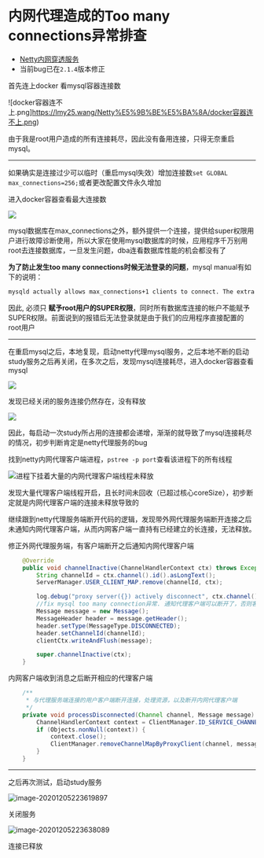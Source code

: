 # 内网代理造成的Too many connections异常排查

- [Netty内网穿透服务](https://github.com/MrLawrenc/Netty_Proxy)
- 当前bug已在`2.1.4`版本修正

首先连上docker 看mysql容器连接数

![docker容器连不上.png]https://lmy25.wang/Netty%E5%9B%BE%E5%BA%8A/docker容器连不上.png)

由于我是root用户造成的所有连接耗尽，因此没有备用连接，只得无奈重启mysql。

---

如果确实是连接过少可以临时（重启mysql失效）增加连接数```set GLOBAL max_connections=256;```或者更改配置文件永久增加

进入docker容器查看最大连接数

![](https://lmy25.wang/Netty%E5%9B%BE%E5%BA%8A/%E9%87%8D%E5%90%AFmysql%E5%AE%B9%E5%99%A8.png)

mysql数据库在max_connections之外，额外提供一个连接，提供给super权限用户进行故障诊断使用，所以大家在使用mysql数据库的时候，应用程序千万别用root去连接数据库，一旦发生问题，dba连看数据库性能的机会都没有了

**为了防止发生too many connections时候无法登录的问题**，mysql manual有如下的说明：

```xml
mysqld actually allows max_connections+1 clients to connect. The extra connection is reserved for use by accounts that have the SUPER privilege. By granting the SUPER privilege to administrators and not to normal users (who should not need it), an administrator can connect to the server and use SHOW PROCESSLIST to diagnose problems even if the maximum number of unprivileged clients are connected.
```

因此, 必须只 **赋予root用户的SUPER权限**，同时所有数据库连接的帐户不能赋予SUPER权限。前面说到的报错后无法登录就是由于我们的应用程序直接配置的root用户

---

在重启mysql之后，本地复现，启动netty代理mysql服务，之后本地不断的启动study服务之后再关闭，在多次之后，发现mysql连接耗尽，进入docker容器查看mysql

![](https://lmy25.wang/Netty%E5%9B%BE%E5%BA%8A/image.png)

发现已经关闭的服务连接仍然存在，没有释放

![](https://lmy25.wang/Netty%E5%9B%BE%E5%BA%8A/bb.png)

因此，每启动一次study所占用的连接都会递增，渐渐的就导致了mysql连接耗尽的情况，初步判断肯定是netty代理服务的bug

找到netty内网代理客户端进程，```pstree -p port```查看该进程下的所有线程

![进程下挂着大量的内网代理客户端线程未释放](https://lmy25.wang/Netty%E5%9B%BE%E5%BA%8A//aa.png)

发现大量代理客户端线程开启，且长时间未回收（已超过核心coreSize），初步断定就是内网代理客户端的连接未释放导致的

继续跟到netty代理服务端断开代码的逻辑，发现带外网代理服务端断开连接之后未通知内网代理客户端，从而内网客户端一直持有已经建立的长连接，无法释放。

修正外网代理服务端，有客户端断开之后通知内网代理客户端

```java
    @Override
    public void channelInactive(ChannelHandlerContext ctx) throws Exception {
        String channelId = ctx.channel().id().asLongText();
        ServerManager.USER_CLIENT_MAP.remove(channelId, ctx);

        log.debug("proxy server({}) actively disconnect", ctx.channel());
        //fix mysql too many connection异常. 通知代理客户端可以断开了，否则客户端连接会一直占用
        Message message = new Message();
        MessageHeader header = message.getHeader();
        header.setType(MessageType.DISCONNECTED);
        header.setChannelId(channelId);
        clientCtx.writeAndFlush(message);

        super.channelInactive(ctx);
    }
```

内网客户端收到消息之后断开相应的代理客户端

```java
    /**
     * 与代理服务端连接的用户客户端断开连接，处理资源，以及断开内网代理客户端
     */
    private void processDisconnected(Channel channel, Message message) {
        ChannelHandlerContext context = ClientManager.ID_SERVICE_CHANNEL_MAP.get(message.getHeader().getChannelId());
        if (Objects.nonNull(context)) {
            context.close();
            ClientManager.removeChannelMapByProxyClient(channel, message.getHeader().getChannelId());
        }
    }
```

---

之后再次测试，启动study服务

![image-20201205223619897](https://lmy25.wang/Netty%E5%9B%BE%E5%BA%8A/image-20201205223619897.png)

关闭服务

![image-20201205223638089](https://lmy25.wang/Netty%E5%9B%BE%E5%BA%8A/image-20201205223638089.png)

连接已释放